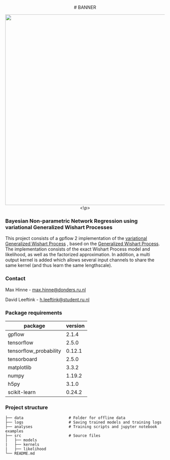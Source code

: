 <p style="text-align: center;"># BANNER </p>

<p align="center">    
<img src="https://user-images.githubusercontent.com/39411160/107499592-6db7e700-6b95-11eb-8acd-21979d91c82f.png" width="600">
<\p>
    
### Bayesian Non-parametric Network Regression using variational Generalized Wishart Processes
This project consists of a gpflow 2 implementation of the [variational Generalized Wishart Process](https://arxiv.org/pdf/1906.09360.pdf)
, based on the [Generalized Wishart Process](https://arxiv.org/pdf/1101.0240.pdf). The implementation consists of the exact Wishart Process model and likelihood, as well as the factorized approximation. In addition, a multi output kernel is added which allows several input channels to share the same kernel (and thus learn the same lengthscale).


### Contact
Max Hinne - max.hinne@donders.ru.nl
    
David Leeftink - h.leeftink@student.ru.nl

### Package requirements
package | version
--------|----------
gpflow  | 2.1.4
tensorflow | 2.5.0
tensorflow_probability | 0.12.1
tensorboard | 2.5.0
matplotlib | 3.3.2
numpy | 1.19.2
h5py | 3.1.0
scikit-learn | 0.24.2


### Project structure
    ├── data                    # Folder for offline data
    ├── logs                    # Saving trained models and training logs     
    ├── analyses                # Training scripts and jupyter notebook examples
    ├── src                     # Source files
    │   ├── models   
    |   ├── kernels   
    |   ├── likelihood   
    └── README.md		
